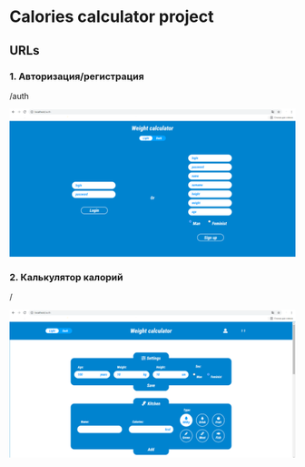 # Calories calculator project

## URLs

### 1. Авторизация/регистрация

/auth

![auth](auth.png)

### 2. Калькулятор калорий

/

![main](main.png)
